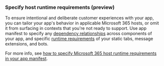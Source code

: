 ### Specify host runtime requirements (preview)

To ensure intentional and deliberate customer experiences with your app, you can tailor your app's behavior in applicable Microsoft 365 hosts, or omit it from surfacing in contexts that you're not ready to support. Use app manifest to specify any [dependency relationships](../m365-apps/specify-runtime-requirements.md#specify-relationships-between-components-of-your-app-elementrelationshipset) across components of your app, and specific [runtime requirements](../m365-apps/specify-runtime-requirements.md#specify-runtime-capability-requirements-for-specific-app-components-requirementset) of your static tabs, message extensions, and bots.

For more info, see [how to specify Microsoft 365 host runtime requirements in your app manifest](../m365-apps/specify-runtime-requirements.md).
